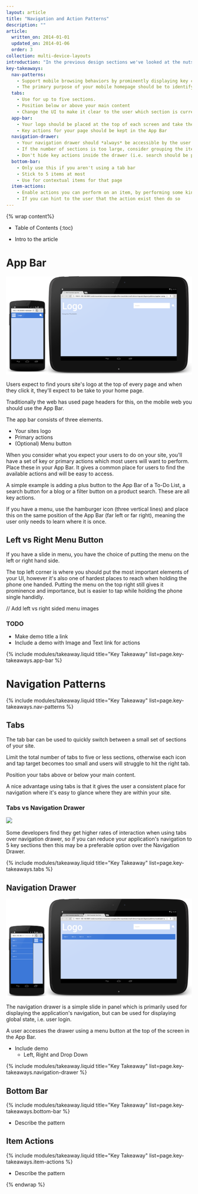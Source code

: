 ```yaml
---
layout: article
title: "Navigation and Action Patterns"
description: ""
article:
  written_on: 2014-01-01
  updated_on: 2014-01-06
  order: 3
collection: multi-device-layouts
introduction: "In the previous design sections we've looked at the nuts and bolts which make up a responsive layout as well as some of the common techniques to have responsive content. This article will cover how we apply this to navigation."
key-takeaways:
  nav-patterns:
    - Support mobile browsing behaviors by prominently displaying key calls-to-action on the main screen.
    - The primary purpose of your mobile homepage should be to identify users’ needs and guide them to the right place.
  tabs:
    - Use for up to five sections.
    - Position below or above your main content
    - Change the UI to make it clear to the user which section is current selected
  app-bar:
    - Your logo should be placed at the top of each screen and take the user back to the homepage.
    - Key actions for your page should be kept in the App Bar
  navigation-drawer:
    - Your navigation drawer should *always* be accessible by the user
    - If the number of sections is too large, consider grouping the items and expanding / contracting the groups. Avoid overwhelming your users.
    - Don't hide key actions inside the drawer (i.e. search should be prominently on the home page, not hidden in the drawer).
  bottom-bar:
    - Only use this if you aren't using a tab bar
    - Stick to 5 items at most
    - Use for contextual items for that page
  item-actions:
    - Enable actions you can perform on an item, by performing some kind of user interaction
    - If you can hint to the user that the action exist then do so
---
```


{% wrap content%}

* Table of Contents
{:toc}

- Intro to the article

# App Bar

<img class="g-wide--full" src="images/appbar.png">

Users expect to find yours site's logo at the top of every page and when they click it, they'll expect to be take to your home page.

Traditionally the web has used page headers for this, on the mobile web you should use the App Bar.

The app bar consists of three elements.

- Your sites logo
- Primary actions
- (Optional) Menu button

When you consider what you expect your users to do on your site, you'll have a set of key or primary actions which most users will want to perform. Place these in your App Bar. It gives a common place for users to find the available actions and will be easy to access.

A simple example is adding a plus button to the App Bar of a To-Do List, a search button for a blog or a filter button on a product search. These are all key actions.

If you have a menu, use the hamburger icon (three vertical lines) and place this on the same position of the App Bar (far left or far right), meaning the user only needs to learn where it is once.

## Left vs Right Menu Button

If you have a slide in menu, you have the choice of putting the menu on the left or right hand side.

The top left corner is where you should put the most important elements of your UI, however it's also one of  hardest places to reach when holding the phone one handed. Putting the menu on the top right still gives it prominence and importance, but is easier to tap while holding the phone single handidly.

// Add left vs right sided menu images

### TODO

- Make demo title a link
- Include a demo with Image and Text link for actions


{% include modules/takeaway.liquid title="Key Takeaway" list=page.key-takeaways.app-bar %}

# Navigation Patterns


{% include modules/takeaway.liquid title="Key Takeaway" list=page.key-takeaways.nav-patterns %}

## Tabs

The tab bar can be used to quickly switch between a small set of sections of your site.

Limit the total number of tabs to five or less sections, otherwise each icon and tap target becomes too small and users will struggle to hit the right tab.

Position your tabs above or below your main content.

A nice advantage using tabs is that it gives the user a consistent place for navigation where it's easy to glance where they are within your site.

### Tabs vs Navigation Drawer

<img class="g-wide--full" src="images/tabs.png">

Some developers find they get higher rates of interaction when using tabs over navigation drawer, so if you can reduce your application's navigation to 5 key sections then this may be a preferable option over the Navigation Drawer.

{% include modules/takeaway.liquid title="Key Takeaway" list=page.key-takeaways.tabs %}

## Navigation Drawer

<img class="g-wide--full" src="images/navdrawer.png">

The navigation drawer is a simple slide in panel which is primarily used for displaying the application's navigation, but can be used for displaying global state, i.e. user login.

A user accesses the drawer using a menu button at the top of the screen in the App Bar.

- Include demo
  - Left, Right and Drop Down

{% include modules/takeaway.liquid title="Key Takeaway" list=page.key-takeaways.navigation-drawer %}

## Bottom Bar

{% include modules/takeaway.liquid title="Key Takeaway" list=page.key-takeaways.bottom-bar %}

- Describe the pattern

## Item Actions

{% include modules/takeaway.liquid title="Key Takeaway" list=page.key-takeaways.item-actions %}

- Describe the pattern

{% endwrap %}
